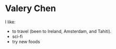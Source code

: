 # Valery Chen
I like:
* to travel (been to Ireland, Amsterdam, and Tahiti).
* sci-fi
* try new foods
